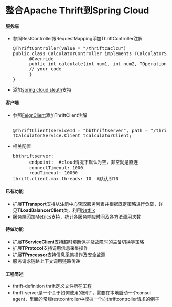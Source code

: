 # 整合Apache Thrift到Spring Cloud

#### 服务端 

* 参照RestController跟RequestMapping添加ThriftController注解

  <pre>@ThriftController(value = "/thriftcaclcu")
  public class CalculatorController implements TCalculatorService.Iface {    
  		@Override    
  		public int calculate(int num1, int num2, TOperation op) throws TException{ 
  		// your code
  		}
  }
  </pre>
 
* 添加[spring cloud sleuth]("https://cloud.spring.io/spring-cloud-sleuth")支持

#### 客户端
* 参照[FeignClient]("https://github.com/OpenFeign/feign/")添加ThriftClient注解
	
  <pre>    
  @ThriftClient(serviceId = "bbthriftserver", path = "/thriftcaclcu")
  TCalculatorService.Client tcalculatorClient;
  </pre>
* 相关配置
  <pre>bbthriftserver:
  		endpoint:  #cloud情况下默认为空，非空就是直连
  		connectTimeout: 1000
  		readTimeout: 10000    
  thrift.client.max.threads: 10  #默认即10
  </pre>
  
#### 已有功能
* 扩展**TTransport**支持从注册中心获取服务列表并根据既定策略进行负载，详见**TLoadBalancerClient**类，利用[Netflix](https://github.com/netflix/ribbon)
* 服务端添加Metrics支持，统计各服务响应时间及各方法调用次数 

#### 待做功能 
* 扩展**TServiceClient**支持超时熔断保护及故障时的主备切换等策略
* 扩展**TProtocol**支持调用信息采集操作
* 扩展**TProcessor**支持信息采集操作及安全监测
* 服务请求链路上下文调用链路传递

#### 工程简述
* thrift-definition thrift定义文件所在工程
* thrift-server是一个关于如何使用的例子，需要在本地启动一个consul agent，里面的常规restcontroller中模拟一个向thriftcontroller请求的例子